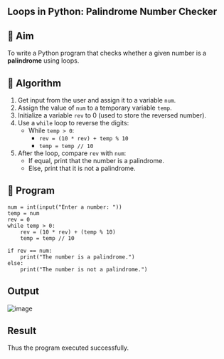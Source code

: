 ## Loops in Python: Palindrome Number Checker

## 🎯 Aim
To write a Python program that checks whether a given number is a **palindrome** using loops.

## 🧠 Algorithm
1. Get input from the user and assign it to a variable `num`.
2. Assign the value of `num` to a temporary variable `temp`.
3. Initialize a variable `rev` to 0 (used to store the reversed number).
4. Use a `while` loop to reverse the digits:
   - While `temp > 0`:
     - `rev = (10 * rev) + temp % 10`
     - `temp = temp // 10`
5. After the loop, compare `rev` with `num`:
   - If equal, print that the number is a palindrome.
   - Else, print that it is not a palindrome.

## 🧾 Program
```
num = int(input("Enter a number: "))
temp = num
rev = 0
while temp > 0:
    rev = (10 * rev) + (temp % 10)
    temp = temp // 10

if rev == num:
    print("The number is a palindrome.")
else:
    print("The number is not a palindrome.")
```
## Output
![image](https://github.com/user-attachments/assets/7678118b-adb1-4341-b89b-615d711b1f07)


## Result

Thus the program executed successfully.
